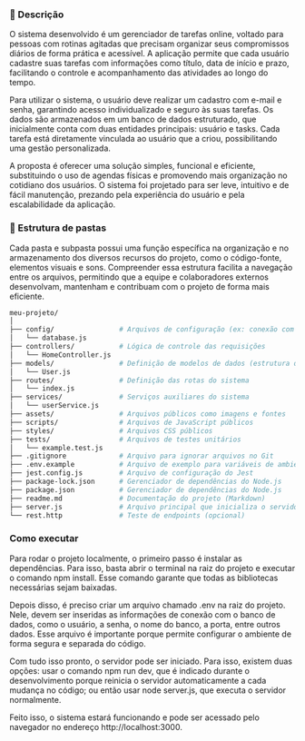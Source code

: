 ### 📜 Descrição

O sistema desenvolvido é um gerenciador de tarefas online, voltado para pessoas com rotinas agitadas que precisam organizar seus compromissos diários de forma prática e acessível. A aplicação permite que cada usuário cadastre suas tarefas com informações como título, data de início e prazo, facilitando o controle e acompanhamento das atividades ao longo do tempo.

Para utilizar o sistema, o usuário deve realizar um cadastro com e-mail e senha, garantindo acesso individualizado e seguro às suas tarefas. Os dados são armazenados em um banco de dados estruturado, que inicialmente conta com duas entidades principais: usuário e tasks. Cada tarefa está diretamente vinculada ao usuário que a criou, possibilitando uma gestão personalizada.

A proposta é oferecer uma solução simples, funcional e eficiente, substituindo o uso de agendas físicas e promovendo mais organização no cotidiano dos usuários. O sistema foi projetado para ser leve, intuitivo e de fácil manutenção, prezando pela experiência do usuário e pela escalabilidade da aplicação.

### 📁 Estrutura de pastas

Cada pasta e subpasta possui uma função específica na organização e no armazenamento dos diversos recursos do projeto, como o código-fonte, elementos visuais e sons. Compreender essa estrutura facilita a navegação entre os arquivos, permitindo que a equipe e colaboradores externos desenvolvam, mantenham e contribuam com o projeto de forma mais eficiente.

```bash
meu-projeto/
│
├── config/                # Arquivos de configuração (ex: conexão com banco)
│   └── database.js
├── controllers/           # Lógica de controle das requisições
│   └── HomeController.js
├── models/                # Definição de modelos de dados (estrutura do banco)
│   └── User.js
├── routes/                # Definição das rotas do sistema
│   └── index.js
├── services/              # Serviços auxiliares do sistema
│   └── userService.js
├── assets/                # Arquivos públicos como imagens e fontes
├── scripts/               # Arquivos de JavaScript públicos
├── styles/                # Arquivos CSS públicos
├── tests/                 # Arquivos de testes unitários
│   └── example.test.js
├── .gitignore             # Arquivo para ignorar arquivos no Git
├── .env.example           # Arquivo de exemplo para variáveis de ambiente
├── jest.config.js         # Arquivo de configuração do Jest
├── package-lock.json      # Gerenciador de dependências do Node.js
├── package.json           # Gerenciador de dependências do Node.js
├── readme.md              # Documentação do projeto (Markdown)
├── server.js              # Arquivo principal que inicializa o servidor
└── rest.http              # Teste de endpoints (opcional)
```

### Como executar

Para rodar o projeto localmente, o primeiro passo é instalar as dependências. Para isso, basta abrir o terminal na raiz do projeto e executar o comando npm install. Esse comando garante que todas as bibliotecas necessárias sejam baixadas.

Depois disso, é preciso criar um arquivo chamado .env na raiz do projeto. Nele, devem ser inseridas as informações de conexão com o banco de dados, como o usuário, a senha, o nome do banco, a porta, entre outros dados. Esse arquivo é importante porque permite configurar o ambiente de forma segura e separada do código.

Com tudo isso pronto, o servidor pode ser iniciado. Para isso, existem duas opções: usar o comando npm run dev, que é indicado durante o desenvolvimento porque reinicia o servidor automaticamente a cada mudança no código; ou então usar node server.js, que executa o servidor normalmente.

Feito isso, o sistema estará funcionando e pode ser acessado pelo navegador no endereço http://localhost:3000.
